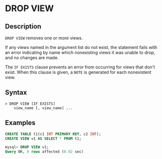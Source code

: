 # **DROP VIEW**

## **Description**

`DROP VIEW` removes one or more views.

If any views named in the argument list do not exist, the statement fails with an error indicating by name which nonexisting views it was unable to drop, and no changes are made.

The `IF EXISTS` clause prevents an error from occurring for views that don't exist. When this clause is given, a `NOTE` is generated for each nonexistent view.

## **Syntax**

```
> DROP VIEW [IF EXISTS]
    view_name [, view_name] ...
```

## **Examples**

```sql
CREATE TABLE t1(c1 INT PRIMARY KEY, c2 INT);
CREATE VIEW v1 AS SELECT * FROM t1;

mysql> DROP VIEW v1;
Query OK, 0 rows affected (0.02 sec)
```
